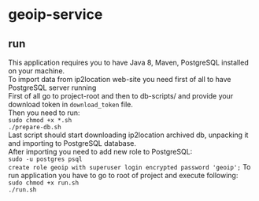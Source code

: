 # geoip-service
## run
This application requires you to have Java 8, Maven, PostgreSQL installed on your machine.</br>
To import data from ip2location web-site you need first of all to have PostgreSQL server running</br>
First of all go to project-root and then to db-scripts/ and provide your download token in ```download_token``` file.</br>
Then you need to run:</br>
```sudo chmod +x *.sh```</br>
```./prepare-db.sh```</br>
Last script should start downloading ip2location archived db, unpacking it and importing to PostgreSQL database.</br>
After importing you need to add new role to PostgreSQL:</br>
```sudo -u postgres psql```</br>
```create role geoip with superuser login encrypted password 'geoip';```
To run application you have to go to root of project and execute following:</br>
```sudo chmod +x run.sh```</br>
```./run.sh```</br>
